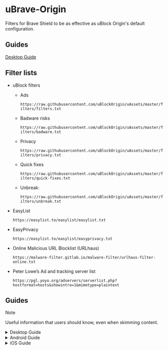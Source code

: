 # uBrave-Origin
Filters for Brave Shield to be as effective as uBlock Origin's default configuration.

## Guides

[Desktop Guide](https://github.com/matt911/uBrave/edit/main/README.md#guides-1)

## Filter lists

* uBlock filters

   - Ads

     `https://raw.githubusercontent.com/uBlockOrigin/uAssets/master/filters/filters.txt`

   - Badware risks

     `https://raw.githubusercontent.com/uBlockOrigin/uAssets/master/filters/badware.txt`

   - Privacy

     `https://raw.githubusercontent.com/uBlockOrigin/uAssets/master/filters/privacy.txt`

   - Quick fixes

     `https://raw.githubusercontent.com/uBlockOrigin/uAssets/master/filters/quick-fixes.txt`

   - Unbreak:

     `https://raw.githubusercontent.com/uBlockOrigin/uAssets/master/filters/unbreak.txt`

* EasyList

     `https://easylist.to/easylist/easylist.txt`
 
* EasyPrivacy

  `https://easylist.to/easylist/easyprivacy.txt`

* Online Malicious URL Blocklist (URLhaus)

   `https://malware-filter.gitlab.io/malware-filter/urlhaus-filter-online.txt`

* Peter Lowe’s Ad and tracking server list

   `https://pgl.yoyo.org/adservers/serverlist.php?hostformat=hosts&showintro=1&mimetype=plaintext`

## Guides

> [!NOTE]
> Useful information that users should know, even when skimming content.

<details>
## da   
<summary>Desktop Guide</summary>

> [!NOTE]
> Useful information that users should know, even when skimming content.

1. Open Brave

![image](https://github.com/user-attachments/assets/410f084c-04c7-4c05-bbe9-324f3a954208)

2. Go to Settings

![Screenshot 2024-09-14 110544](https://github.com/user-attachments/assets/0f989fb6-94a6-4098-8962-c3d5c7aee7fe)

3. Shields

![Screenshot 2024-09-14 110632](https://github.com/user-attachments/assets/eb4b403b-5c4a-402c-bf11-633422e05a2f)

4. Content filtering

![Screenshot 2024-09-14 110717](https://github.com/user-attachments/assets/6b41c344-8f75-4c09-a6af-574008e21c3b)

5. Scroll to *Add custom filter lists*

![image](https://github.com/user-attachments/assets/c5a97805-6454-4be6-8603-e1cd52c815f1)

6. Paste each filter list URL and press **Add**

 ![Screenshot 2024-09-14 110930](https://github.com/user-attachments/assets/c4fd4cdf-2579-4fcb-b6fa-59bcea4d5de0)


</details>

<details>
   
<summary>Android Guide</summary>

1. Open Brave

![0_android (Custom)](https://github.com/user-attachments/assets/2a449fb2-b383-4025-9399-b96c97e3ae71)

2. Go to Settings

![1_android (Custom2)](https://github.com/user-attachments/assets/4deacb9a-6c9a-4eab-8397-06ea340047ba)


3. Shields and Privacy

![2_android (Custom)](https://github.com/user-attachments/assets/4463d3d6-8f4d-400d-9c24-daae2229a563)


4. Content filtering

![3_android (Custom)](https://github.com/user-attachments/assets/60a54d82-e5e1-434d-bcc1-41781ab5eb34)


5. Add list of custom filters

![4_android (Custom)](https://github.com/user-attachments/assets/470fa8c2-ee87-4ad4-8748-7e2a17fc9035)


6. Paste each filter list URL and press **Add**

![5_android (Custom)](https://github.com/user-attachments/assets/50b14c92-ef35-4c45-a99d-43e7cc912fbd)

7. Press **Update**

![6_android (Custom)](https://github.com/user-attachments/assets/1c8c8f63-2a0f-4aa0-8660-934f7dd8bee7)


</details>

<details>
   
<summary>iOS Guide</summary>


1. Open Brave

![1_ios (Custom)](https://github.com/user-attachments/assets/7d516a98-9fde-40fc-8f7f-45172cea62db)

2. Go to Settings

![2_ios (Custom)](https://github.com/user-attachments/assets/7b7c1754-a5b1-4180-b8e6-6483e2ab954a)

3. Shields and Privacy

![3_ios (Custom)](https://github.com/user-attachments/assets/74dc0877-b841-44f7-a5c3-a77f05def72d)

4. Content filtering

![4_ios (Custom)](https://github.com/user-attachments/assets/44ad30e7-e29d-402a-8d75-3523cf274cab)

5. Add URL filter

![5_ios (Custom)](https://github.com/user-attachments/assets/19ed7e4f-ae41-444d-90e6-1c7a8a126e79)

6. Paste each filter list URL and press **Add**

![6_ios (Custom)](https://github.com/user-attachments/assets/29411318-5b6a-4fdd-acaa-5001753dda9d)

![7_ios (Custom)](https://github.com/user-attachments/assets/65fe8b57-a21f-4181-8830-a1a0991982f2)

</details>
